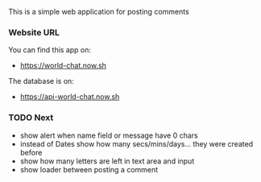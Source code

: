 This is a simple web application for posting comments

### Website URL

You can find this app on:

- https://world-chat.now.sh

The database is on:

- https://api-world-chat.now.sh

### TODO Next

- show alert when name field or message have 0 chars
- instead of Dates show how many secs/mins/days... they were created before
- show how many letters are left in text area and input
- show loader between posting a comment
